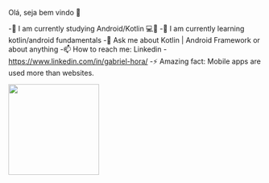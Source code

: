Olá, seja bem vindo 👋

-🔭 I am currently studying Android/Kotlin 💻📱
-🌱 I am currently learning kotlin/android fundamentals
-💬 Ask me about Kotlin | Android Framework or about anything
-📫 How to reach me: Linkedin - https://www.linkedin.com/in/gabriel-hora/
-⚡ Amazing fact: Mobile apps are used more than websites.

<div>
    <a href="https://www.linkedin.com/in/gabriel-hora/">
    <img height="180em" src="https://github-readme-stats.vercel.app/api?username=gabriel-hora&show_icons=true$theme=dracula&include_all_commits=true&count_private=true"/>
</div>
